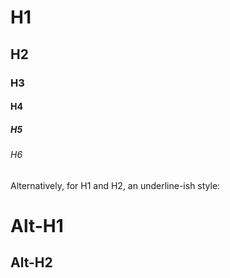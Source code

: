 # H1

## H2

### H3 ###

#### H4 ####

##### H5 #####

###### H6 ######


Alternatively, for H1 and H2, an underline-ish style:

Alt-H1
======

Alt-H2
------
